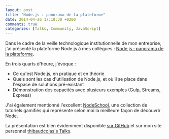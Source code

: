 ```yaml
---
layout: post
title: "Node.js : panorama de la plateforme"
date: 2014-04-26 17:10:30 +0200
comments: true
categories: [Talks, Community, JavaScript]
---
```


Dans le cadre de la veille technologique institutionnelle de mon entreprise, j'ai présenté la plateforme Node.js à mes collègues : [Node.js : panorama de la plateforme](https://thib.me/talks/nodejs-panorama).

<!-- more -->

En trois quarts d'heure, j'évoque :

* Ce qu'est Node.js, en pratique et en théorie
* Quels sont les cas d'utilisation de Node.js, et où il se place dans l'espace de solutions pré-existant
* Démonstration des capacités avec plusieurs exemples (Gulp, Streams, Express)

J'ai également mentionné l'excellent [NodeSchool](http://nodeschool.io), une collection de tutoriels gamifiés qui représente selon moi la meilleure façon de découvrir Node.

La présentation est bien évidemment disponible [sur GitHub](https://github.com/thibaudcolas/talks) et sur mon site personnel [thibaudcolas's Talks](https://thib.me/talks).
